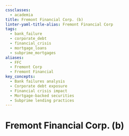 ```yaml
---
cssclasses:
  - academia
title: Fremont Financial Corp. (b)
linter-yaml-title-alias: Fremont Financial Corp
tags:
  - bank_failure
  - corporate_debt
  - financial_crisis
  - mortgage_loans
  - subprime_mortgages
aliases:
  - FFC
  - Fremont Corp
  - Fremont Financial
key_concepts:
  - Bank failures analysis
  - Corporate debt exposure
  - Financial crisis impact
  - Mortgage-backed securities
  - Subprime lending practices
---
```


# Fremont Financial Corp. (b)
